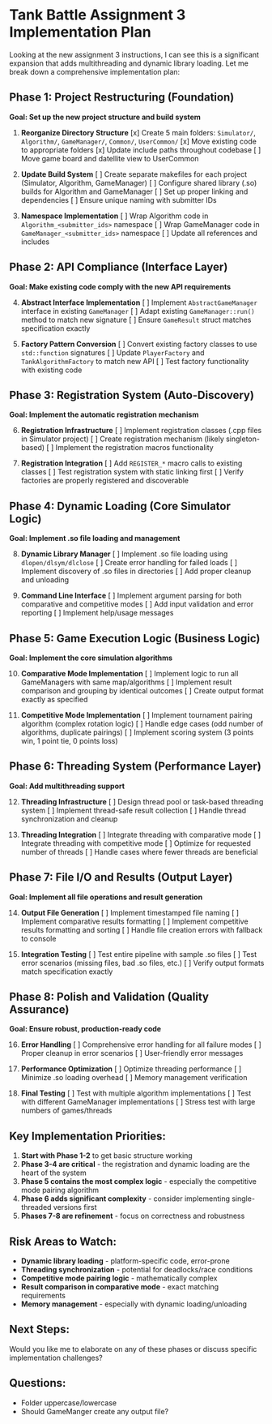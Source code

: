 # Tank Battle Assignment 3 Implementation Plan

Looking at the new assignment 3 instructions, I can see this is a significant expansion that adds multithreading and dynamic library loading. Let me break down a comprehensive implementation plan:

## Phase 1: Project Restructuring (Foundation)
**Goal: Set up the new project structure and build system**

1. **Reorganize Directory Structure**
   [x] Create 5 main folders: `Simulator/`, `Algorithm/`, `GameManager/`, `Common/`, `UserCommon/`
   [x] Move existing code to appropriate folders
   [x] Update include paths throughout codebase
   [ ] Move game board and datellite view to UserCommon

2. **Update Build System**
   [ ] Create separate makefiles for each project (Simulator, Algorithm, GameManager)
   [ ] Configure shared library (.so) builds for Algorithm and GameManager
   [ ] Set up proper linking and dependencies
   [ ] Ensure unique naming with submitter IDs

3. **Namespace Implementation**
   [ ] Wrap Algorithm code in `Algorithm_<submitter_ids>` namespace
   [ ] Wrap GameManager code in `GameManager_<submitter_ids>` namespace
   [ ] Update all references and includes

## Phase 2: API Compliance (Interface Layer)
**Goal: Make existing code comply with the new API requirements**

4. **Abstract Interface Implementation**
   [ ] Implement `AbstractGameManager` interface in existing `GameManager`
   [ ] Adapt existing `GameManager::run()` method to match new signature
   [ ] Ensure `GameResult` struct matches specification exactly

5. **Factory Pattern Conversion**
   [ ] Convert existing factory classes to use `std::function` signatures
   [ ] Update `PlayerFactory` and `TankAlgorithmFactory` to match new API
   [ ] Test factory functionality with existing code

## Phase 3: Registration System (Auto-Discovery)
**Goal: Implement the automatic registration mechanism**

6. **Registration Infrastructure**
   [ ] Implement registration classes (.cpp files in Simulator project)
   [ ] Create registration mechanism (likely singleton-based)
   [ ] Implement the registration macros functionality

7. **Registration Integration**
   [ ] Add `REGISTER_*` macro calls to existing classes
   [ ] Test registration system with static linking first
   [ ] Verify factories are properly registered and discoverable

## Phase 4: Dynamic Loading (Core Simulator Logic)
**Goal: Implement .so file loading and management**

8. **Dynamic Library Manager**
   [ ] Implement .so file loading using `dlopen/dlsym/dlclose`
   [ ] Create error handling for failed loads
   [ ] Implement discovery of .so files in directories
   [ ] Add proper cleanup and unloading

9. **Command Line Interface**
   [ ] Implement argument parsing for both comparative and competitive modes
   [ ] Add input validation and error reporting
   [ ] Implement help/usage messages

## Phase 5: Game Execution Logic (Business Logic)
**Goal: Implement the core simulation algorithms**

10. **Comparative Mode Implementation**
    [ ] Implement logic to run all GameManagers with same map/algorithms
    [ ] Implement result comparison and grouping by identical outcomes
    [ ] Create output format exactly as specified

11. **Competitive Mode Implementation**
    [ ] Implement tournament pairing algorithm (complex rotation logic)
    [ ] Handle edge cases (odd number of algorithms, duplicate pairings)
    [ ] Implement scoring system (3 points win, 1 point tie, 0 points loss)

## Phase 6: Threading System (Performance Layer)
**Goal: Add multithreading support**

12. **Threading Infrastructure**
    [ ] Design thread pool or task-based threading system
    [ ] Implement thread-safe result collection
    [ ] Handle thread synchronization and cleanup

13. **Threading Integration**
    [ ] Integrate threading with comparative mode
    [ ] Integrate threading with competitive mode
    [ ] Optimize for requested number of threads
    [ ] Handle cases where fewer threads are beneficial

## Phase 7: File I/O and Results (Output Layer)
**Goal: Implement all file operations and result generation**

14. **Output File Generation**
    [ ] Implement timestamped file naming
    [ ] Implement comparative results formatting
    [ ] Implement competitive results formatting and sorting
    [ ] Handle file creation errors with fallback to console

15. **Integration Testing**
    [ ] Test entire pipeline with sample .so files
    [ ] Test error scenarios (missing files, bad .so files, etc.)
    [ ] Verify output formats match specification exactly

## Phase 8: Polish and Validation (Quality Assurance)
**Goal: Ensure robust, production-ready code**

16. **Error Handling**
    [ ] Comprehensive error handling for all failure modes
    [ ] Proper cleanup in error scenarios
    [ ] User-friendly error messages

17. **Performance Optimization**
    [ ] Optimize threading performance
    [ ] Minimize .so loading overhead
    [ ] Memory management verification

18. **Final Testing**
    [ ] Test with multiple algorithm implementations
    [ ] Test with different GameManager implementations
    [ ] Stress test with large numbers of games/threads

## Key Implementation Priorities:

1. **Start with Phase 1-2** to get basic structure working
2. **Phase 3-4 are critical** - the registration and dynamic loading are the heart of the system
3. **Phase 5 contains the most complex logic** - especially the competitive mode pairing algorithm
4. **Phase 6 adds significant complexity** - consider implementing single-threaded versions first
5. **Phases 7-8 are refinement** - focus on correctness and robustness

## Risk Areas to Watch:
- **Dynamic library loading** - platform-specific code, error-prone
- **Threading synchronization** - potential for deadlocks/race conditions  
- **Competitive mode pairing logic** - mathematically complex
- **Result comparison in comparative mode** - exact matching requirements
- **Memory management** - especially with dynamic loading/unloading

## Next Steps:
Would you like me to elaborate on any of these phases or discuss specific implementation challenges?

## Questions:
- Folder uppercase/lowercase
- Should GameManger create any output file?